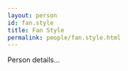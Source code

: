 ```yaml
---
layout: person
id: fan.style
title: Fan Style
permalink: people/fan.style.html
---
```


Person details...